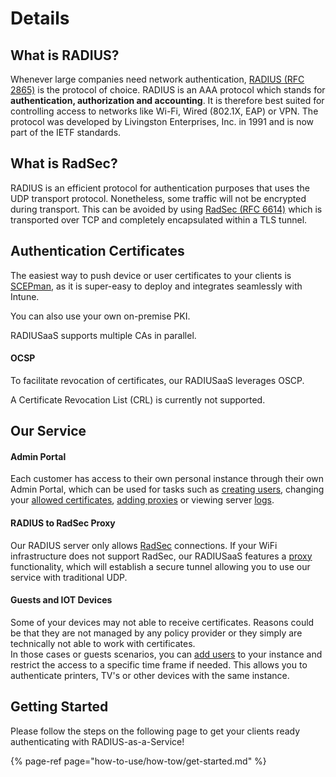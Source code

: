 # Details

## What is RADIUS?

Whenever large companies need network authentication, [RADIUS \(RFC 2865\)](https://tools.ietf.org/html/rfc2865) is the protocol of choice. RADIUS is an AAA protocol which stands for **authentication, authorization and accounting**. It is therefore best suited for controlling access to networks like Wi-Fi, Wired \(802.1X, EAP\) or VPN. The protocol was developed by Livingston Enterprises, Inc. in 1991 and is now part of the IETF standards.

## What is RadSec?

RADIUS is an efficient protocol for authentication purposes that uses the UDP transport protocol. Nonetheless, some traffic will not be encrypted during transport. This can be avoided by using [RadSec \(RFC 6614\)](https://tools.ietf.org/html/rfc6614) which is transported over TCP and completely encapsulated within a TLS  tunnel. 

## Authentication Certificates

The easiest way to push device or user certificates to your clients is [SCEPman](https://www.scepman.com/), as it is super-easy to deploy and integrates seamlessly with Intune.  
  
You can also use your own on-premise PKI. 

RADIUSaaS supports multiple CAs in parallel.

#### OCSP

To facilitate revocation of certificates, our RADIUSaaS leverages OSCP. 

A Certificate Revocation List \(CRL\) is currently not supported. 

## Our Service

#### Admin Portal

Each customer has access to their own personal instance through their own Admin Portal, which can be used for tasks such as [creating users](portal/users.md#add), changing your [allowed certificates](portal/settings-trusted-roots/), [adding proxies](portal/settings-proxy.md) or viewing  server [logs](portal/log.md). 

#### RADIUS to RadSec Proxy

Our RADIUS server only allows [RadSec](details.md#what-is-radsec) connections. If your WiFi infrastructure does not support RadSec, our RADIUSaaS features a [proxy](portal/settings-proxy.md) functionality, which will establish a secure tunnel allowing you to use our service with traditional UDP.

#### Guests and IOT Devices 

Some of your devices may not able to receive certificates. Reasons could be that they are not managed by any policy provider or they simply are technically not able to work with certificates.   
In those cases or guests scenarios, you can [add users](portal/users.md#add) to your instance and restrict the access to a specific time frame if needed. This allows you to authenticate printers, TV's or other devices with the same instance.

## Getting Started

Please follow the steps on the following page to get your clients ready authenticating with RADIUS-as-a-Service!

{% page-ref page="how-to-use/how-tow/get-started.md" %}





 

